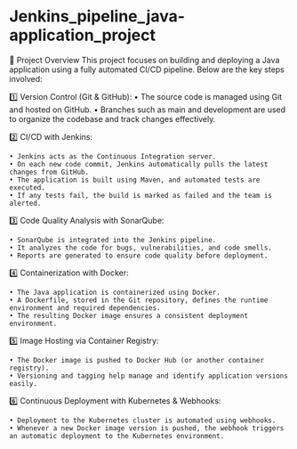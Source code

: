 # Jenkins_pipeline_java-application_project

🔧 Project Overview This project focuses on building and deploying a Java application using a fully automated CI/CD pipeline. Below are the key steps involved:

1️⃣ Version Control (Git & GitHub):
    • The source code is managed using Git and hosted on GitHub.
    • Branches such as main and development are used to organize the codebase and track changes effectively.

2️⃣ CI/CD with Jenkins:

    • Jenkins acts as the Continuous Integration server.
    • On each new code commit, Jenkins automatically pulls the latest changes from GitHub.
    • The application is built using Maven, and automated tests are executed.
    • If any tests fail, the build is marked as failed and the team is alerted.

3️⃣ Code Quality Analysis with SonarQube:

    • SonarQube is integrated into the Jenkins pipeline.
    • It analyzes the code for bugs, vulnerabilities, and code smells.
    • Reports are generated to ensure code quality before deployment.

4️⃣ Containerization with Docker:

    • The Java application is containerized using Docker.
    • A Dockerfile, stored in the Git repository, defines the runtime environment and required dependencies.
    • The resulting Docker image ensures a consistent deployment environment.

5️⃣ Image Hosting via Container Registry:

    • The Docker image is pushed to Docker Hub (or another container registry).
    • Versioning and tagging help manage and identify application versions easily.

6️⃣ Continuous Deployment with Kubernetes & Webhooks:

    • Deployment to the Kubernetes cluster is automated using webhooks.
    • Whenever a new Docker image version is pushed, the webhook triggers an automatic deployment to the Kubernetes environment.
